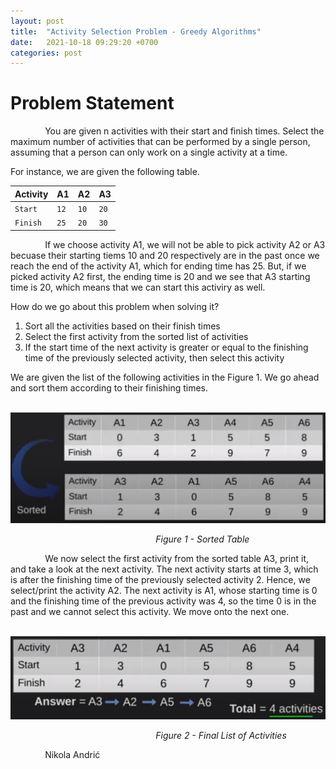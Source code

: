 ```yaml
---
layout: post
title:  "Activity Selection Problem - Greedy Algorithms"
date:   2021-10-18 09:29:20 +0700
categories: post
---
```

 
# Problem Statement
 
 &nbsp;&nbsp;&nbsp;&nbsp;&nbsp;&nbsp;&nbsp;&nbsp;&nbsp;&nbsp;&nbsp;&nbsp;&nbsp;
 You are given n activities with their start and finish times. Select the maximum number of activities that can be performed by a single person, assuming that a person can only work on a single activity at a time. 
 
 For instance, we are given the following table.
 
 <div class="overflow-table" markdown="block">

| Activity  |  A1  |  A2  |  A3  |   
| :---------|  :-  |  :-  |  :-  |
| `Start`   | `12` | `10` | `20` |
| `Finish`  | `25` | `20` | `30` |

</div>
 
 &nbsp;&nbsp;&nbsp;&nbsp;&nbsp;&nbsp;&nbsp;&nbsp;&nbsp;&nbsp;&nbsp;&nbsp;&nbsp;
 If we choose activity A1, we will not be able to pick activity A2 or A3 becuase their starting tiems 10 and 20 respectively are in the past once we reach the end of the activity A1, which for ending time has 25. But, if we picked activity A2 first, the ending time is 20 and we see that A3 starting time is 20, which means that we can start this activiry as well. 
 
 How do we go about this problem when solving it?
 
 1. Sort all the activities based on their finish times
 2. Select the first activity from the sorted list of activities
 3. If the start time of the next activity is greater or equal to the finishing time of the previously selected activity, then select this activity 

We are given the list of the following activities in the Figure 1. We go ahead and sort them according to their finishing times.

&nbsp;&nbsp;&nbsp;&nbsp;&nbsp;&nbsp;&nbsp;&nbsp;&nbsp;&nbsp;&nbsp;&nbsp;&nbsp;&nbsp;&nbsp;&nbsp;&nbsp;&nbsp; 
![activity_selection-table](../../assets/posts_images/activity_0.png)

&nbsp;&nbsp;&nbsp;&nbsp;&nbsp;&nbsp;&nbsp;&nbsp;&nbsp;&nbsp;&nbsp;&nbsp;&nbsp;&nbsp;&nbsp;&nbsp;&nbsp;&nbsp;&nbsp;&nbsp;&nbsp;&nbsp;&nbsp;&nbsp;&nbsp;&nbsp;&nbsp;&nbsp;&nbsp;&nbsp;&nbsp;&nbsp;&nbsp;&nbsp;&nbsp;&nbsp;&nbsp;&nbsp;&nbsp;&nbsp;&nbsp;&nbsp;&nbsp;&nbsp;&nbsp;&nbsp;&nbsp;&nbsp;&nbsp;&nbsp;&nbsp;&nbsp;&nbsp;&nbsp;&nbsp;&nbsp;&nbsp;&nbsp;&nbsp;*Figure 1 - Sorted Table*

&nbsp;&nbsp;&nbsp;&nbsp;&nbsp;&nbsp;&nbsp;&nbsp;&nbsp;&nbsp;&nbsp;&nbsp;&nbsp;
We now select the first activity from the sorted table A3, print it, and take a look at the next activity. The next activity starts at time 3, which is after the finishing time of the previously selected activity 2. Hence, we select/print the activity A2. The next activity is A1, whose starting time is 0 and the finishing time of the previous activity was 4, so the time 0 is in the past and we cannot select this activity. We move onto the next one.
 
 &nbsp;&nbsp;&nbsp;&nbsp;&nbsp;&nbsp;&nbsp;&nbsp;&nbsp;&nbsp;&nbsp;&nbsp;&nbsp;&nbsp;&nbsp;&nbsp;&nbsp;&nbsp; 
![activity_selection-table](../../assets/posts_images/activity_1.png)

&nbsp;&nbsp;&nbsp;&nbsp;&nbsp;&nbsp;&nbsp;&nbsp;&nbsp;&nbsp;&nbsp;&nbsp;&nbsp;&nbsp;&nbsp;&nbsp;&nbsp;&nbsp;&nbsp;&nbsp;&nbsp;&nbsp;&nbsp;&nbsp;&nbsp;&nbsp;&nbsp;&nbsp;&nbsp;&nbsp;&nbsp;&nbsp;&nbsp;&nbsp;&nbsp;&nbsp;&nbsp;&nbsp;&nbsp;&nbsp;&nbsp;&nbsp;&nbsp;&nbsp;&nbsp;&nbsp;&nbsp;&nbsp;&nbsp;&nbsp;&nbsp;&nbsp;&nbsp;&nbsp;&nbsp;&nbsp;&nbsp;&nbsp;&nbsp;*Figure 2 - Final List of Activities*

 &nbsp;&nbsp;&nbsp;&nbsp;&nbsp;&nbsp;&nbsp;&nbsp;&nbsp;&nbsp;&nbsp;&nbsp;&nbsp;
 Nikola Andrić

 
